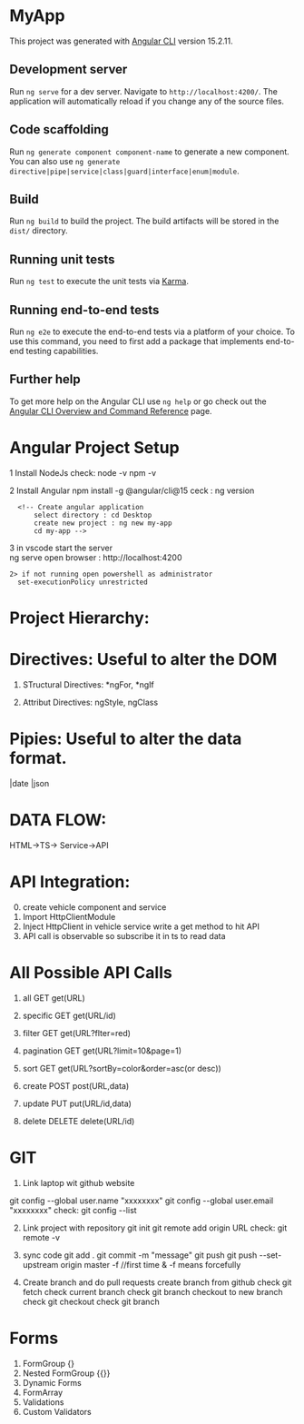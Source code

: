 # MyApp

This project was generated with [Angular CLI](https://github.com/angular/angular-cli) version 15.2.11.

## Development server

Run `ng serve` for a dev server. Navigate to `http://localhost:4200/`. The application will automatically reload if you change any of the source files.

## Code scaffolding

Run `ng generate component component-name` to generate a new component. You can also use `ng generate directive|pipe|service|class|guard|interface|enum|module`.

## Build

Run `ng build` to build the project. The build artifacts will be stored in the `dist/` directory.

## Running unit tests

Run `ng test` to execute the unit tests via [Karma](https://karma-runner.github.io).

## Running end-to-end tests

Run `ng e2e` to execute the end-to-end tests via a platform of your choice. To use this command, you need to first add a package that implements end-to-end testing capabilities.

## Further help

To get more help on the Angular CLI use `ng help` or go check out the [Angular CLI Overview and Command Reference](https://angular.io/cli) page.




Angular Project Setup
=====================

1 Install NodeJs
  check: node -v
          npm -v

2 Install Angular
  npm install -g @angular/cli@15
  ceck : ng version

      <!-- Create angular application
          select directory : cd Desktop
          create new project : ng new my-app
          cd my-app -->
 3 in vscode start the server         
    ng serve
    open browser : http://localhost:4200

    2> if not running open powershell as administrator
      set-executionPolicy unrestricted




Project Hierarchy:
=================


Directives: Useful to alter the DOM
==========
1) STructural Directives:
    *ngFor, *ngIf


2) Attribut Directives:
    ngStyle, ngClass

Pipies: Useful to alter the data format.
================

|date
|json
<!-- 1) DatePipe
2) JsonPipe
3) UpperCasePipe
4) LowerCasePipe
5) DecimalPipe
6) CurrencyPipe
7) PercentPipe
8) SlicePipe
9) AsyncPipe
10) KeyValuePipe
11) JsonPipe
12) LowerCasePipe
13) UpperCasePipe
14) DecimalPipe
15) CurrencyPipe  
16) PercentPipe
17) SlicePipe
18) AsyncPipe 
19) KeyValuePipe
20) JsonPipe -->




DATA FLOW:
===============
HTML->TS-> Service->API


API Integration:
================
0) create vehicle component and service
1) Import HttpClientModule
2) Inject HttpClient in vehicle service
    write a get method to hit API
3) API call is observable so 
  subscribe it in ts to read data




All Possible API Calls
=====================
1) all           GET        get(URL)
2) specific      GET        get(URL/id)
2) filter        GET        get(URL?flter=red)
3) pagination    GET        get(URL?limit=10&page=1)
4) sort          GET        get(URL?sortBy=color&order=asc(or desc))

5) create        POST       post(URL,data)
6) update        PUT        put(URL/id,data)
7) delete        DELETE     delete(URL/id)



GIT
===

1) Link laptop wit github website

  git config --global user.name "xxxxxxxx"
  git config --global user.email "xxxxxxxx"
    check: git config --list

2) Link project with repository
  git init
  git remote add origin URL
    check: git remote -v


3) sync code
  git add .
  git commit -m "message"
  git push
    git push --set-upstream origin master -f //first time & -f means forcefully

4) Create branch  and do pull requests
  create branch from github
    check git fetch
  check current branch 
    check git branch
  checkout to new branch
    check git checkout <branch name>
    check git branch
  


Forms
======

1) FormGroup                 {}
2) Nested FormGroup         {{}}
3) Dynamic Forms
4) FormArray
5) Validations
6) Custom Validators




